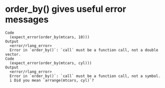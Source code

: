 # order_by() gives useful error messages

    Code
      (expect_error(order_by(mtcars, 10)))
    Output
      <error/rlang_error>
      Error in `order_by()`: `call` must be a function call, not a double vector.
    Code
      (expect_error(order_by(mtcars, cyl)))
    Output
      <error/rlang_error>
      Error in `order_by()`: `call` must be a function call, not a symbol.
      i Did you mean `arrange(mtcars, cyl)`?

